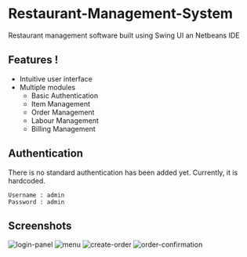 # Restaurant-Management-System
Restaurant management software built using Swing UI an Netbeans IDE

## Features !
 - Intuitive user interface
 - Multiple modules
    - Basic Authentication  
    - Item Management 
    - Order Management
    - Labour Management
    - Billing Management


## Authentication
There is no standard authentication has been added yet. Currently, it is hardcoded.

```
Username : admin
Password : admin
```
## Screenshots
![login-panel](https://ibb.co/Ryw0bWn )
![menu](https://i.ibb.co/Y7kn3cQ/2-menu.png)
![create-order](https://i.ibb.co/5c5vpwv/3-create-order.png)
![order-confirmation](https://i.ibb.co/qJgRYCL/4-order-confirmation.png)
